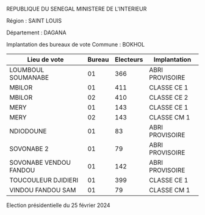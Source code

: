REPUBLIQUE DU SENEGAL MINISTERE DE L'INTERIEUR

Région : SAINT LOUIS

Département : DAGANA

Implantation des bureaux de vote Commune : BOKHOL

| Lieu de vote | Bureau | Electeurs | Implantation |
| - | - | - | - |
| LOUMBOUL SOUMANABE | 01 | 366 | ABRI PROVISOIRE |
| MBILOR | 01 | 411 | CLASSE CE 1 |
| MBILOR | 02 | 410 | CLASSE CE 2 |
| MERY | 01 | 143 | CLASSE CE 1 |
| MERY | 02 | 143 | CLASSE CM 1 |
| NDIODOUNE | 01 | 83 | ABRI PROVISOIRE |
| SOVONABE 2 | 01 | 79 | ABRI PROVISOIRE |
| SOVONABE VENDOU FANDOU | 01 | 142 | ABRI PROVISOIRE |
| TOUCOULEUR DJIDIERI | 01 | 399 | CLASSE CE 1 |
| VINDOU FANDOU SAM | 01 | 79 | CLASSE CM 1 |

<!-- PageNumber="2/15" -->

Election présidentielle du 25 février 2024
